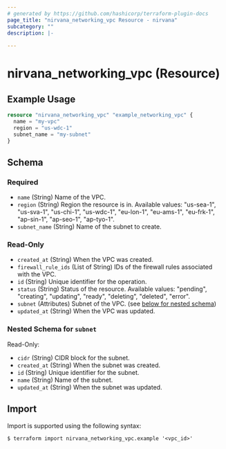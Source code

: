 ```yaml
---
# generated by https://github.com/hashicorp/terraform-plugin-docs
page_title: "nirvana_networking_vpc Resource - nirvana"
subcategory: ""
description: |-
  
---
```


# nirvana_networking_vpc (Resource)



## Example Usage

```terraform
resource "nirvana_networking_vpc" "example_networking_vpc" {
  name = "my-vpc"
  region = "us-wdc-1"
  subnet_name = "my-subnet"
}
```

<!-- schema generated by tfplugindocs -->
## Schema

### Required

- `name` (String) Name of the VPC.
- `region` (String) Region the resource is in.
Available values: "us-sea-1", "us-sva-1", "us-chi-1", "us-wdc-1", "eu-lon-1", "eu-ams-1", "eu-frk-1", "ap-sin-1", "ap-seo-1", "ap-tyo-1".
- `subnet_name` (String) Name of the subnet to create.

### Read-Only

- `created_at` (String) When the VPC was created.
- `firewall_rule_ids` (List of String) IDs of the firewall rules associated with the VPC.
- `id` (String) Unique identifier for the operation.
- `status` (String) Status of the resource.
Available values: "pending", "creating", "updating", "ready", "deleting", "deleted", "error".
- `subnet` (Attributes) Subnet of the VPC. (see [below for nested schema](#nestedatt--subnet))
- `updated_at` (String) When the VPC was updated.

<a id="nestedatt--subnet"></a>
### Nested Schema for `subnet`

Read-Only:

- `cidr` (String) CIDR block for the subnet.
- `created_at` (String) When the subnet was created.
- `id` (String) Unique identifier for the subnet.
- `name` (String) Name of the subnet.
- `updated_at` (String) When the subnet was updated.

## Import

Import is supported using the following syntax:

```shell
$ terraform import nirvana_networking_vpc.example '<vpc_id>'
```

